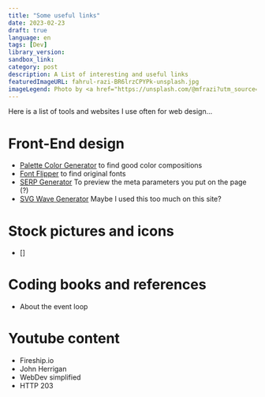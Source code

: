 ```yaml
---
title: "Some useful links"
date: 2023-02-23
draft: true
language: en
tags: [Dev]
library_version:
sandbox_link:
category: post
description: A List of interesting and useful links
featuredImageURL: fahrul-razi-BR6lrzCPYPk-unsplash.jpg
imageLegend: Photo by <a href="https://unsplash.com/@mfrazi?utm_source=unsplash&utm_medium=referral&utm_content=creditCopyText">Fahrul Razi</a> on <a href="https://unsplash.com/photos/BR6lrzCPYPk?utm_source=unsplash&utm_medium=referral&utm_content=creditCopyText">Unsplash</a>
---
```


Here is a list of tools and websites I use often for web design...

# Front-End design

* [Palette Color Generator](https://coolors.co/palettes/trending) to find good color compositions
* [Font Flipper](https://fontflipper.com/upload) to find original fonts
* [SERP Generator](https://serpsim.com/) To preview the meta parameters you put on the page (?)
* [SVG Wave Generator](https://svgwave.in/) Maybe I used this too much on this site?

# Stock pictures and icons
* []

# Coding books and references
* About the event loop

# Youtube content
* Fireship.io
* John Herrigan
* WebDev simplified
* HTTP 203